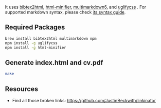 It uses 
[bibtex2html](https://www.lri.fr/~filliatr/bibtex2html), 
[html-minifier](https://www.npmjs.com/package/html-minifier),
[multimarkdown6](https://github.com/fletcher/MultiMarkdown-6), 
and [uglifycss](https://www.npmjs.com/package/uglifycss)
.
For supported markdown syntax, please check [its syntax guide](https://rawgit.com/fletcher/MultiMarkdown-6-Syntax-Guide/master/index.html).

Required Packages
-----------------

```bash
brew install bibtex2html multimarkdown npm
npm install -g uglifycss
npm install -g html-minifier
```

Generate index.html and cv.pdf
------------------------------

```bash
make
```

Resources
---------
 - Find all those broken links: https://github.com/JustinBeckwith/linkinator
